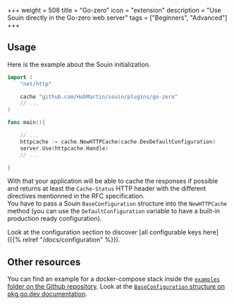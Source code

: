 +++
weight = 508
title = "Go-zero"
icon = "extension"
description = "Use Souin directly in the Go-zero web server"
tags = ["Beginners", "Advanced"]
+++

## Usage
Here is the example about the Souin initialization.
```go
import (
	"net/http"

	cache "github.com/HobMartin/souin/plugins/go-zero"
	// ...
)

func main(){

    // ...
	httpcache := cache.NewHTTPCache(cache.DevDefaultConfiguration)
	server.Use(httpcache.Handle)
    // ...

}
```
With that your application will be able to cache the responses if possible and returns at least the `Cache-Status` HTTP header with the different directives mentionned in the RFC specification.  
You have to pass a Souin `BaseConfiguration` structure into the `NewHTTPCache` method (you can use the `DefaultConfiguration` variable to have a built-in production ready configuration).  

Look at the configuration section to discover [all configurable keys here]({{% relref "/docs/configuration" %}}).

Other resources
---------------
You can find an example for a docker-compose stack inside the [`examples` folder on the Github repository](https://github.com/HobMartin/souin/tree/master/plugins/go-zero/examples).
Look at the [`BaseConfiguration` structure on pkg.go.dev documentation](https://pkg.go.dev/github.com/HobMartin/souin/pkg/middleware#BaseConfiguration).

